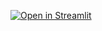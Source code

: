 [![Open in Streamlit](https://static.streamlit.io/badges/streamlit_badge_black_white.svg)](https://machine-learning-deployment-d7hunnkk6zqtcdfiu3ugka.streamlit.app)

